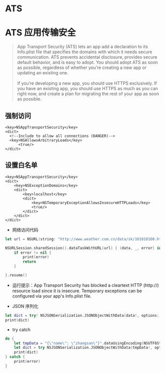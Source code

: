 # ATS

# ATS 应用传输安全

> App Transport Security (ATS) lets an app add a declaration to its Info.plist file that specifies the domains with which it needs secure communication. ATS prevents accidental disclosure, provides secure default behavior, and is easy to adopt. You should adopt ATS as soon as possible, regardless of whether you’re creating a new app or updating an existing one. <br /><br />If you’re developing a new app, you should use HTTPS exclusively. If you have an existing app, you should use HTTPS as much as you can right now, and create a plan for migrating the rest of your app as soon as possible.

## 强制访问

```plist
<key>NSAppTransportSecurity</key>
<dict>
  <!--Include to allow all connections (DANGER)-->
  <key>NSAllowsArbitraryLoads</key>
      <true/>
</dict>
```

## 设置白名单

```plist
<key>NSAppTransportSecurity</key>
<dict>
    <key>NSExceptionDomains</key>
    <dict>
        <key>localhost</key>
        <dict>
            <key>NSTemporaryExceptionAllowsInsecureHTTPLoads</key>
            <true/>
        </dict>
    </dict>
</dict>
```

* 网络访问代码

```swift
let url = NSURL(string: "http://www.weather.com.cn/data/sk/101010100.html")!

NSURLSession.sharedSession().dataTaskWithURL(url) { (data, _, error) in
    if error != nil {
        print(error)
        return
    }

}.resume()
```

* 运行提示：App Transport Security has blocked a cleartext HTTP (http://) resource load since it is insecure. Temporary exceptions can be configured via your app's Info.plist file.

* JSON 序列化

```swift
let dict = try! NSJSONSerialization.JSONObjectWithData(data!, options: NSJSONReadingOptions(rawValue: 0))
print(dict)
```

* try catch

```swift
do {
    let tmpData = "{\"name\": \"zhangsan\"}".dataUsingEncoding(NSUTF8StringEncoding)
    let dict = try NSJSONSerialization.JSONObjectWithData(tmpData!, options: NSJSONReadingOptions(rawValue: 0))
    print(dict)
} catch {
    print(error)
}
```

